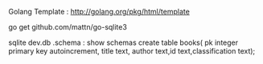 Golang Template : http://golang.org/pkg/html/template <br>

go get github.com/mattn/go-sqlite3

sqlite dev.db
.schema : show schemas
 create table books( pk integer primary key autoincrement, title text, author text,id text,classification text);